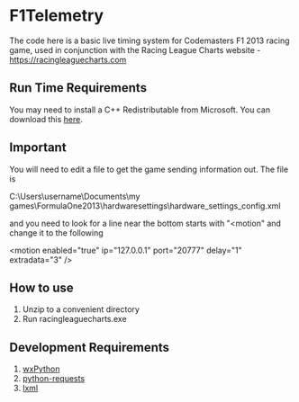 F1Telemetry
===========

The code here is a basic live timing system for Codemasters F1 2013 racing game, used in conjunction with the Racing League Charts website - https://racingleaguecharts.com

## Run Time Requirements ##

You may need to install a C++ Redistributable from Microsoft. You can download this [here](https://www.microsoft.com/en-us/download/confirmation.aspx?id=29).

## Important ##

You will need to edit a file to get the game sending information out. The file is 

  C:\Users\username\Documents\my games\FormulaOne2013\hardwaresettings\hardware_settings_config.xml

and you need to look for a line near the bottom starts with "&lt;motion" and change it to the following

  &lt;motion enabled="true" ip="127.0.0.1" port="20777" delay="1" extradata="3" /&gt;

## How to use ##

1. Unzip to a convenient directory
2. Run racingleaguecharts.exe

## Development Requirements ##

1. [wxPython](http://wxpython.org)
2. [python-requests](http://python-requests.org)
3. [lxml](http://lxml.de/)

